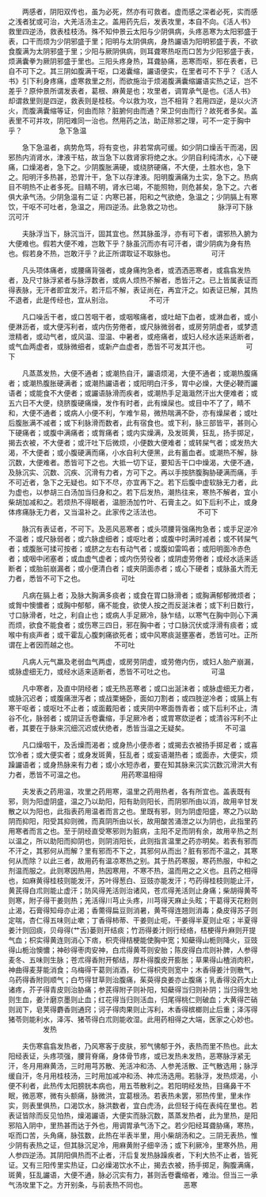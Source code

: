<!-- { "loadSidebar": true } -->
　　两感者，阴阳双传也，虽为必死，然亦有可救者。虚而感之深者必死，实而感之浅者犹或可治，大羌活汤主之。盖用药先后，发表攻里，本自不向。《活人书》救里四逆汤，救表桂枝汤。殊不知仲景云太阳与少阴俱病，头疼恶寒为太阳邪盛于表，口干而烦为少阴邪盛于里；阳明与太阴俱病，身热讝语为阳明邪盛于表，不欲食腹满为太阴邪盛于里；少阳与厥阴俱病，则耳聋寒热呕而口苦为少阳邪盛于表，烦满囊拳为厥阴邪盛于里也。三阳头疼身热，耳聋胁痛，恶寒而呕，邪在表者，已自不可下之。其三阴如腹满干呕，口渴囊缩，讝语便实，在里者可不下乎？《活人书》引下利身疼痛，虚寒救里之剂，而欲施治于烦渴腹满囊缩讝语实热之证，岂不差乎？原仲景所谓发表者，葛根、麻黄是也；攻里者，调胃承气是也。《活人书》却谓救里则是四逆，救表则是桂枝。今以救为攻，岂不相背？若用四逆，是以火济火，而腹满囊缩等证，何由而除？脏腑何由而通？荣卫何由而行？故死者多矣。盖表里不可并攻，阴阳难同一治也。然用药之法，助正除邪之理，可不一定于胸中乎？
　　　　　急下急温

　　急下急温者，病势危笃，将有变也，非若常病可缓。如少阴口燥舌干而渴，因邪热内消肾水，津液干枯，故当急下以救肾家将绝之水。少阴自利纯清水，心下硬痛，口燥渴者，急下之。少阴腹胀满硬，或绕脐硬痛，不大便，土胜水也，急下之。阳明汗多热甚，恐胃汁干，急下以存津液。阳明腹满痛为土实，急下之。热病目不明热不止者多死。目睛不明，肾水已竭，不能照物，则危甚矣，急下之。六者俱大承气汤。少阴急温有二证：内寒已甚，阳和之气欲绝，急温之；少阴膈上有寒饮，干呕不可吐者，急温之，用四逆汤。此急救之功也。
　　　　　脉浮可下脉沉可汗

　　夫脉浮当下，脉沉当汗，固其宜也。然其脉虽浮，亦有可下者，谓邪热入腑为大便难也。假若大便不难，岂敢下乎？脉虽沉而亦有可汗者，谓少阴病为身有热也。假若身不热，岂敢汗乎？此正所谓取证不取脉也。
　　　　　可汗

　　凡头项体痛者，或腰痛背强者，或身痛拘急者，或洒洒恶寒者，或翕翕发热者，及尺寸脉浮紧者与脉浮数者，或病人烦热不解者，悉皆汗之。已上皆属表证而得表脉，无汗者即宜发汗。若汗后不解，表证尚在，再宜汗之。如表证已解，其热不退者，此是传经也，宜从别治。
　　　　　不可汗

　　凡口噪舌干者，或口苦咽干者，或咽喉痛者，或吐衄下血者，或淋血者，或小便淋沥者，或大便泻利者，或内伤劳倦者，或尺脉微弱者，或房劳阴虚者，或梦遗泄精者，或动气者，或风温、湿温、中暑者，或疮痛者，或妇人经水适来适断者，或气血两虚者，或脉微细者，或新产血虚者，悉皆不可发其汗也。
　　　　　可下

　　凡蒸蒸发热，大便不通者；或潮热自汗，讝语烦渴，大便不通者；或潮热腹痛者；或潮热腹胀硬满者；或潮热讝语者；或阳明白汗多，胃中必燥，大便必鞕而讝语者；或能食不大便者；或讝语脉滑而疾者，或潮热手足濈濈然汗出大便难者；或五六日不大便，绕脐腹硬痛燥，发作有时者，此有燥屎也。或目中不了了，睛不和，大便不通者；或病人小便不利，乍难乍易，微热喘满不卧，亦有燥屎者；或吐后腹胀满不减者；或下利脉滑而数者，此有宿食也。或下利，脉三部皆平，甚则心下硬痛者；或腹中满痛者；或胷痛者；或内实燥满，及发斑黄，狂乱，扬手掷足，揭去衣被，不大便者；或汗吐下后微烦，小便数大便难者；或转屎气者；或发热大渴，不大便者；或小腹硬满而痛，小水自利大便黑，此有蓄血者。或潮热不解，脉沉数，大便难者。悉皆可下之也。大抵一切下证，要知舌干口中燥渴，大便不通，及脉沉实、沉数、沉疾、沉滑有力者，方可下之。再以手按脐腹胸胁硬满而痛，手不可近者，急下之无疑也。如下不尽，亦宜再下之。若下后腹中虚软脉无力者，此为虚也，以参胡三白汤加当归身和之。若下后发热，潮热往来，寒热不解者，宜小柴胡加减和之。若烦热不得眠者，温胆汤加竹叶、石膏主之。如下后利不止，或身体疼痛脉无力者，又当温补之。此家传之活法也。
　　　　　不可下

　　脉沉有表证者，不可下。及恶风恶寒者；或头项腰背强痛拘急者；或手足逆冷不温者；或尺脉弱者；或六脉虚细者；或呕吐者；或腹中时满时减者；或不转屎气者；或腹胀可揉可按者；或脐之左右有动气者；或腹如雷鸣者；或阳明面冷赤色者；或咽中闭塞者；或血虚气虚者；或内伤劳役者；或阴虚劳倦者；或经水适来适断者；或胎前崩漏者；或小便清白者；或夹阴面赤者；或心下硬者；或脉虽大而无力者，悉皆不可下之也。
　　　　　可吐

　　凡病在膈上者；及脉大胸满多痰者；或食在胃口脉滑者；或胸满郁郁微烦者；或胷中懊憹者；或胸中郁郁，痛不能食，欲使人按之而反涎沫者；或下利日数行，寸口脉滑者，吐之，利自止也；或病人手足厥冷，脉乍结，以寒气在胸中则心下满而烦，欲食不能食者；或伤寒三四日，邪在胸中者；寸口脉沉伏或浮滑有痰者；或喉中有痰声者；或干霍乱心腹刺痛欲死者；或中风寒痰涎壅塞者，悉皆可吐。正所谓在上者因而越之也。
　　　　　不可吐

　　凡病人元气羸及老弱血气两虚，或房劳阴虚，或劳倦内伤，或妇人胎产崩漏，或脉虚细无力，或经水适来适断者，悉皆不可吐之也。
　　　　　可温

　　凡中寒者，及直中阴经者；或无热恶寒者；或口出涎沫者；或脉虚细无力者，或脉沉迟者；或腹痛泄泻者；或战栗蜷卧，面如刀割者；或四肢逆冷者；或膈上有寒干呕者；或呕吐不止者；或面戴阳者；或夹阴中寒面唇青者；或下后利不止，清谷不化，脉弱者；或阴证舌卷囊缩，手足厥冷者；或胃寒欬逆者；或清谷泻利不止者，其要在于脉来沉细沉迟或伏绝者，悉皆当温之无疑矣。
　　　　　不可温

　　凡口燥咽干，及舌燥而渴者；或身热小便赤者；或揭去衣被扬手掷足者；或喜饮冷者；或大便实者；或身发斑黄，狂乱者；或妄语潮热者；或面赤，大便实，烦躁讝语者；或身热脉来有力者；或小水短赤者，要在知其脉来沉实沉数沉滑洪大有力者，悉皆不可温之也。
　　　　　用药寒温相得

　　夫发表之药用温，攻里之药用寒，温里之药用热者，各有所宜也。盖表既有邪，则为阳虚阴盛，温之乃以助阳，阳有助则阳长，而阴邪所由以消，故用辛甘发散之以为阳也，此指表药用温者而言之也。里既有邪，则为阴虚阳盛，寒之乃以助阴而抑阳，阳受其抑则微，而真阴所由以长，故用酸苦涌泄之以为阴也，此指里药用寒者而言之也。至于阴经直受寒邪则为脏病，主阳不足而阴有余，故用辛热之剂以温之，所以助阳而抑阴也，则阴消阳长，此则指言温里之药亦明矣。若表有邪而不汗之，其邪何从而解？里有邪而不下之，其邪何从而出？脏有邪而不温之，其寒何从而除？以此三者，故用药有温凉寒热之别。其于热药寒服，寒药热服，中和之剂温而服之。此则寒因热用，热因寒用，不寒不热，温而用之之义也。且药之相得也，如麻黄得桂枝则能发汗，苏叶得葱白、豆豉亦能发汗；芍药得桂枝则能止汗，黄芪得白朮则能止虚汗；防风得羌活则治诸风，苍朮得羌活则止身痛；柴胡得黄芩则寒，附子得干姜则热；羌活得川芎止头疼，川芎得天麻止头眩；干葛得天花粉则止渴，石膏得知母亦止渴；香薷得扁豆则消暑，黄芩得连翘则消毒；桑皮得苏子则定喘，杏仁得五味则止嗽；丁香得柿蒂、干姜则止呃，干姜得半夏则止呕；半夏得姜汁则回痰，贝母得(艹舌)蒌则开结痰；竹沥得姜汁则行经络，桔梗得升麻则开提气血；枳实得黄连则消心下痞，枳壳得桔梗能使胸中宽；知蘗得山栀则降火，豆豉得山栀治懊憹；神砂得枣肉安神，白朮得黄芩则安胎；陈皮得白朮则补脾，人参得麦冬、五味则生脉；苍朮得香附开郁结，厚朴得腹皮开膨胀；草果得山楂消肉积，神曲得麦芽能消食；乌梅得干葛则消酒，砂仁得枳壳则宽中；木香得姜汁则散气，乌药得香附则顺气；白芍得甘草则治腹痛，茱萸得良姜亦止腹痛；乳香得没药大止诸疼，芥子得青皮则治胁痛；参芪得附子则补阳，知蘗得当归则补阴；当归得生地则生血，姜汁磨京墨则止血；红花得当归则活血，归尾得桃仁则破血；大黄得芒硝则润下，皂荚得麝香则通窍；诃子得肉果则止泻利，木香得槟榔则止后重；泽泻得猪苓则能利水，泽泻、猪苓得白朮则能收湿。此用药相得之大端，医家之心妙也。
　　　　　发热

　　夫伤寒翕翕发热者，乃风寒客于皮肤，邪气怫郁于外，表热而里不热也。此太阳经表证，头疼项强，腰背脊痛，身体骨节疼，或已发热未发热，恶寒脉浮紧无汗，冬月用麻黄汤，三时用芎苏散、羌活冲和汤、人参羌活散、正气散选用；脉浮缓自汗，冬月用桂枝汤，三时用加减冲和汤、神朮汤选用。若脉浮，发热烦渴，小便不利者，此热传太阳膀胱本病也，用五苓散利之。若阳明经发热，目痛鼻干不眠，微恶寒，微有头额痛，脉微洪，宜葛根汤。若表热未罢，邪热传里，里未作实，则表里俱热，口渴饮水，脉洪数者，宜白虎汤，此但轻于纯在表纯在里也。若表证皆除而反见怕热，燥渴讝语，大便实而脉沉数，蒸蒸发热者，此为里热，是阳邪陷入阴中，里热甚而达于外也，用调胃承气汤下之。若少阳经耳聋胁痛，寒热，呕而口苦，头角痛，脉弦数，此热在半表半里，用小柴胡汤和之。三阴无表热，惟少阴有表热之证，但其脉沉足冷，用麻黄附子细辛汤；或下利厥冷，里寒外热，用人参四逆汤。其阴阳俱热而不止者，汗后复发热脉躁疾者，下利大热不止者，皆死证。又有三阳传里实热证，口必燥渴饮水不止，揭去衣被，扬手掷足，胸腹满痛，斑黄，狂乱讝语，大便不通，脉必沉实有力，甚则舌卷囊缩者，难治。但当三一承气汤攻里下之。方开别条，与前表热不同也。
　　　　　恶寒

